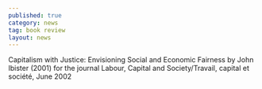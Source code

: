 ```yaml
---
published: true
category: news
tag: book review
layout: news 
---
```


Capitalism with Justice: Envisioning Social and Economic Fairness by John Ibister (2001) for the journal Labour, Capital and Society/Travail, capital et société, June 2002